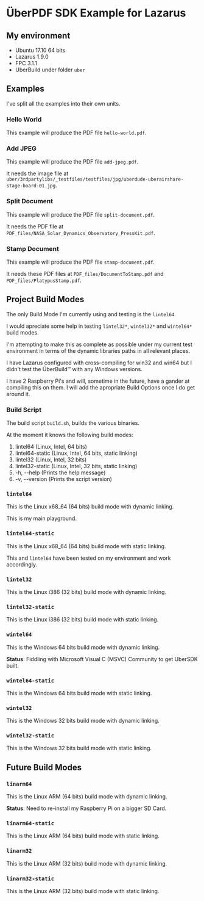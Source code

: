 # ÜberPDF SDK Example for Lazarus

## My environment

 * Ubuntu 17.10 64 bits
 * Lazarus 1.9.0
 * FPC 3.1.1
 * UberBuild under folder `uber`

## Examples

I've split all the examples into their own units.

### Hello World

This example will produce the PDF file `hello-world.pdf`.

### Add JPEG

This example will produce the PDF file `add-jpeg.pdf`.

It needs the image file at `uber/3rdpartylibs/_testfiles/testfiles/jpg/uberdude-uberairshare-stage-board-01.jpg`.

### Split Document

This example will produce the PDF file `split-document.pdf`.

It needs the PDF file at `PDF_files/NASA_Solar_Dynamics_Observatory_PressKit.pdf`.

### Stamp Document

This example will produce the PDF file `stamp-document.pdf`.

It needs these PDF files at `PDF_files/DocumentToStamp.pdf` and `PDF_files/PlatypusStamp.pdf`.

## Project Build Modes

The only Build Mode I'm currently using and testing is the `lintel64`.

I would apreciate some help in testing `lintel32*`, `wintel32*` and `wintel64*` build modes.

I'm attempting to make this as complete as possible under my current test environment in terms of the dynamic libraries paths in all relevant places.

I have Lazarus configured with cross-compiling for win32 and win64 but I didn't test the ÜberBuild™ with any Windows versions.

I have 2 Raspberry Pi's and will, sometime in the future, have a gander at compiling this on them. I will add the apropriate Build Options once I do get around it.

### Build Script

The build script `build.sh`, builds the various binaries.

At the moment it knows the following build modes:

 1. lintel64        (Linux, Intel, 64 bits)
 2. lintel64-static (Linux, Intel, 64 bits, static linking)
 3. lintel32        (Linux, Intel, 32 bits)
 4. lintel32-static (Linux, Intel, 32 bits, static linking)
 5. -h, --help      (Prints the help message)
 6. -v, --version   (Prints the script version)

### `lintel64`

This is the Linux x68_64 (64 bits) build mode with dynamic linking.

This is my main playground.

### `lintel64-static`

This is the Linux x68_64 (64 bits) build mode with static linking.

This and `lintel64` have been tested on my environment and work accordingly.

### `lintel32`

This is the Linux i386 (32 bits) build mode with dynamic linking.

### `lintel32-static`

This is the Linux i386 (32 bits) build mode with static linking.

### `wintel64`

This is the Windows 64 bits build mode with dynamic linking.

**Status**: Fiddling with Microsoft Visual C (MSVC) Community to get UberSDK built.

### `wintel64-static`

This is the Windows 64 bits build mode with static linking.

### `wintel32`

This is the Windows 32 bits build mode with dynamic linking.

### `wintel32-static`

This is the Windows 32 bits build mode with static linking.

## Future Build Modes

### `linarm64`

This is the Linux ARM (64 bits) build mode with dynamic linking.

**Status**: Need to re-install my Raspberry Pi on a bigger SD Card.

### `linarm64-static`

This is the Linux ARM (64 bits) build mode with static linking.

### `linarm32`

This is the Linux ARM (32 bits) build mode with dynamic linking.

### `linarm32-static`

This is the Linux ARM (32 bits) build mode with static linking.
